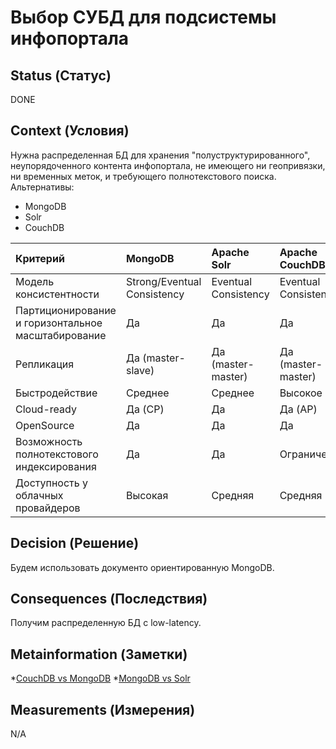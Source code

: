 # Выбор СУБД для подсистемы инфопортала

## Status (Статус)
DONE

## Context (Условия)
Нужна распределенная БД для хранения "полуструктурированного", неупорядоченного контента инфопортала, не имеющего ни геопривязки, ни временных меток, и требующего полнотекстового поиска. 
Альтернативы: 
- MongoDB
- Solr
- CouchDB

| Критерий                                           | MongoDB                     | Apache Solr          | Apache CouchDB          | 
|:---------------------------------------------------|:----------------------------|:---------------------|:------------------------|
| Модель консистентности                             | Strong/Eventual Consistency | Eventual Consistency | Eventual Consistency    |
| Партиционирование и горизонтальное масштабирование | Да                          | Да                   | Да                      |
| Репликация                                         | Да (master-slave)           | Да (master-master)   | Да (master-master)      |
| Быстродействие                                     | Среднее                     | Среднее              | Высокое                 |
| Cloud-ready                                        | Да (CP)                     | Да                   | Да (AP)                 |
| OpenSource                                         | Да                          | Да                   | Да                      |
| Возможность полнотекстового индексирования         | Да                          | Да                   | Ограничено              |
| Доступность у облачных провайдеров                 | Высокая                     | Средняя              | Средняя                 |


## Decision (Решение)
Будем использовать документо ориентированную MongoDB.

## Consequences (Последствия)
Получим распределенную БД с low-latency.

## Metainformation (Заметки)
*[CouchDB vs MongoDB](https://www.mongodb.com/compare/couchdb-vs-mongodb)
*[MongoDB vs Solr](https://db-engines.com/en/system/MongoDB%3BSolr)

## Measurements (Измерения)
N/A
